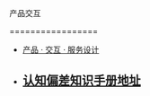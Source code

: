 产品交互

=================

- [产品 · 交互 · 服务设计](https://www.yuque.com/frost/ux/)
- ## [认知偏差知识手册地址]([Docs](https://s75w5y7vut.feishu.cn/docs/doccn3BatnScBJe7wD7K3S5poFf#))